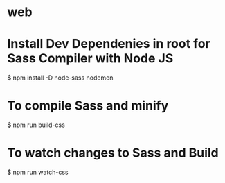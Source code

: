 # web

# Install Dev Dependenies in root for Sass Compiler with Node JS
$ npm install -D node-sass nodemon

# To compile Sass and minify

$ npm run build-css

# To watch changes to Sass and Build

$ npm run watch-css
